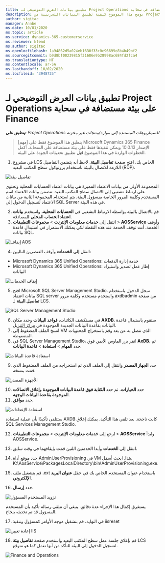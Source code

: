 ```yaml
---
title: تطبيق بيانات العرض التوضيحي لـ Project Operations على بيئة مستضافة في سحابة Finance
description: يوضح هذا الموضوع كيفية تطبيق البيانات التجريبية من Project Operations إلى بيئة Dynamics 365 Finance المستضافة على السحابة.
author: sigitac
manager: Annbe
ms.date: 10/01/2020
ms.topic: article
ms.service: dynamics-365-customerservice
ms.reviewer: kfend
ms.author: sigitac
ms.openlocfilehash: 1a94862d5a024eb1630f33c0c96699e8b4b49bf2
ms.sourcegitcommit: b9d8bf00239815f31686e9b28998ac684fd2fca4
ms.translationtype: HT
ms.contentlocale: ar-SA
ms.lasthandoff: 10/02/2020
ms.locfileid: "3948725"
---
```

# <a name="apply-project-operations-demo-data-to-a-finance-cloud-hosted-environment"></a>تطبيق بيانات العرض التوضيحي لـ Project Operations على بيئة مستضافة في سحابة Finance

_**ينطبق على:** Project Operations للسيناريوهات المستندة إلى موارد/منتجات غير مخزنة‬_

>[مهم] ينطبق هذا الموضوع فقط على Microsoft Dynamics 365 Finance الإصدار 10.0.13 ويمكن تنفيذها فقط على بيئة مستضافة على السحابة. أكمل الخطوات الواردة في هذا الموضوع **قبل** تطبيق تحديثات الجودة على البيئة.

1. في مشروع LCS الخاص بك، افتح صفحة **تفاصيل البيئة**. لاحظ أنه يتضمن التفاصيل اللازمة للاتصال بالبيئة باستخدام بروتوكول سطح المكتب البعيد (RDP).

![تفاصيل بيئة ](./media/1EnvironmentDetails.png)

المجموعة الأولى من بيانات الاعتماد المميزة هي بيانات اعتماد الحسابات المحلية وتحتوي على ارتباط تشعبي إلى الاتصال سطح المكتب البعيد. تتضمن بيانات الاعتماد اسم المستخدم وكلمة المرور الخاصة بمسؤول البيئة. يتم استخدام المجموعة الثانية من بيانات الاعتماد لتسجيل الدخول إلى SQL Server في هذه البيئة.

2. قم بالاتصال بالبيئة بواسطة الارتباط التشعبي في **الحسابات المحلية**، واستخدم **بيانات اعتماد الحساب المحلي** للمصادقة.
3. انتقل إلى **خدمات معلومات الإنترنت** > **مجموعات التطبيقات** > **AOSService** وأوقف الخدمة. أنت توقف الخدمة عند هذه النقطة لكي يمكنك الاستمرار في استبدال قاعدة بيانات SQL.

![إيقاف AOS](./media/2StopAOS.png)

4. انتقل إلى **الخدمات** وأوقف العنصرين التاليين:

- Microsoft Dynamics 365 Unified Operations: خدمة إدارة الدفعات
- Microsoft Dynamics 365 Unified Operations: إطار عمل تصدير واستيراد البيانات

![إيقاف الخدمات](./media/3StopServices.png)

5. افتح Microsoft SQL Server Management Studio. سجل الدخول باستخدام بيانات اعتماد SQL server واستخدم مستخدم وكلمة مرور axdbadmin من صفحة **تفاصيل البيئة** لـ LCS.

![SQL Server Management Studio](./media/4SSMS.png)

6. في مستكشف الكائنات، **قواعد البيانات** وحدد مكان **AXDB**. ستقوم باستبدال قاعدة البيانات بقاعدة البيانات الجديدة الموجودة في [مركز التنزيل](https://download.microsoft.com/download/1/a/3/1a314bd2-b082-4a87-abdc-1ba26c92b63d/ProjOpsDemoDataFOGARelease.zip). 
7. انسخ الملف المضغوط إلى VM الذي تتصل به عن بعد وقم باستخراج المحتويات المضغوطة.
8. في SQL Server Management Studio، انقر بزر الماوس الأيمن فوق **AxDB**، ثم حدد **المهام** > **استعادة** > **قاعدة البيانات**.

![استعادة قاعدة البيانات](./media/5RestoreDatabase.png)

9. حدد **الجهاز المصدر** وانتقل إلى الملف الذي تم استخراجه من الملف المضغوط الذي قمت بنسخه.

![الأجهزة المصدر](./media/6SourceDevice.png)

10. حدد **الخيارات**، ثم حدد **الكتابة فوق قاعدة البيانات الموجودة** و**إغلاق الاتصالات الموجودة بقاعدة البيانات الوجهة**. 
11. حدد **موافق**.

![استعادة الإعدادات](./media/7RestoreSetting.png)

ستتلقى تأكيدًا بأن عملية استعادة AXDB كانت ناجحة. بعد تلقي هذا التأكيد، يمكنك إغلاق SQL Services Management Studio.

12. ارجع إلى **خدمات معلومات الإنترنت** > **مجموعات التطبيقات** > **AOSService** وابدأ AOSService.
13. انتقل إلى **الخدمات** وأبدا الخدمتين اللتين قمت بإيقافهما في وقت سابق.

14. حدد موقع أداة AdminUserProvisioning في VM هذا. ابحث أسفل، K:\AosService\PackagesLocalDirectory\bin\AdminUserProvisioning.exe.
15. قم بتشغيل ملف .ext باستخدام عنوان المستخدم الخاص بك في حقل **عنوان البريد الإلكتروني**. 
16. حدد **إرسال**.

![تزويد المستخدم المسؤول](./media/8AdminUserProvisioning.png)

يستغرق إكمال هذا الإجراء عدة دقائق. ينبغي أن تتلقي رسالة تأكيد بأن المستخدم المسؤول قد تم تحديثه بنجاح.

17. في النهاية، قم بتشغيل موجه الأوامر كمسؤول وتنفيذ iisreset

![إعادة تعيين IIS](./media/9IISReset.png)

18. قم بإغلاق جلسة عمل سطح المكتب البعيد واستخدم صفحة **تفاصيل بيئة** LCS لتسجيل الدخول إلى البيئة للتأكد من أنها تعمل كما هو متوقع.

![Finance and Operations](./media/10FinanceAndOperations.png)
